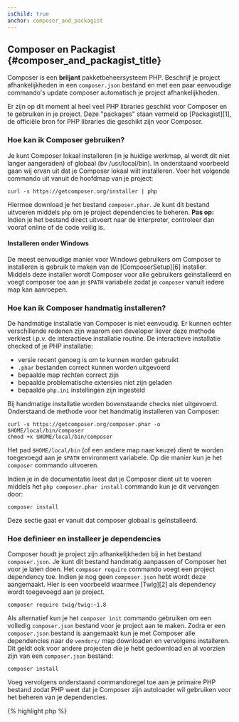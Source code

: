 ```yaml
---
isChild: true
anchor: composer_and_packagist
---
```


## Composer en Packagist {#composer_and_packagist_title}

Composer is een **briljant** pakketbeheersysteem PHP. Beschrijf je project afhankelijkheden in een `composer.json` bestand en met een paar eenvoudige commando's update composer automatisch je project afhankelijkheden.

Er zijn op dit moment al heel veel PHP libraries geschikt voor Composer en te gebruiken in je project. Deze "packages" staan vermeld op [Packagist][1], de officiële bron for PHP libraries die geschikt zijn voor Composer.

### Hoe kan ik Composer gebruiken?

Je kunt Composer lokaal installeren (in je huidige werkmap, al wordt dit niet langer aangeraden) of globaal (bv /usr/local/bin). In onderstaand voorbeeld gaan wij ervan uit dat je Composer lokaal wilt installeren. Voer het volgende commando uit vanuit de hoofdmap van je project:

    curl -s https://getcomposer.org/installer | php

Hiermee download je het bestand `composer.phar`. Je kunt dit bestand uitvoeren middels `php` om je project dependencies te beheren. <strong>Pas op:</strong> Indien je het bestand direct uitvoert naar de interpreter, controleer dan vooraf online of de code veilig is.

#### Installeren onder Windows

De meest eenvoudige manier voor Windows gebruikers om Composer te installeren is gebruik te maken van de [ComposerSetup][6] installer. Middels deze installer wordt Composer voor alle gebruikers geïnstalleerd en voegt composer toe aan je `$PATH` variabele zodat je `composer` vanuit iedere map kan aanroepen.

### Hoe kan ik Composer handmatig installeren?

De handmatige installatie van Composer is niet eenvoudig. Er kunnen echter verschillende redenen zijn waarom een developer liever deze methode verkiest i.p.v. de interactieve installatie routine. De interactieve installatie checked of je PHP installatie:

- versie recent genoeg is om te kunnen worden gebruikt
- `.phar` bestanden correct kunnen worden uitgevoerd
- bepaalde map rechten correct zijn
- bepaalde problematische extensies niet zijn geladen
- bepaalde `php.ini` instellingen zijn ingesteld

Bij handmatige installatie worden bovenstaande checks niet uitgevoerd. Onderstaand de methode voor het handmatig installeren van Composer:

    curl -s https://getcomposer.org/composer.phar -o $HOME/local/bin/composer
    chmod +x $HOME/local/bin/composer

Het pad `$HOME/local/bin` (of een andere map naar keuze) dient te worden toegevoegd aan je `$PATH` environment variabele. Op die manier kun je het `composer` commando uitvoeren.

Indien je in de documentatie leest dat je Composer dient uit te voeren middels het `php composer.phar install` commando kun je dit vervangen door:

    composer install
    
Deze sectie gaat er vanuit dat composer globaal is geïnstalleerd.

### Hoe definieer en installeer je dependencies

Composer houdt je project zijn afhankelijkheden bij in het bestand `composer.json`. Je kunt dit bestand handmatig aanpassen of Composer het voor je laten doen. Het `composer require` commando voegt een project dependency toe. Indien je nog geen `composer.json` hebt wordt deze aangemaakt. Hier is een voorbeeld waarmee [Twig][2] als dependency wordt toegevoegd aan je project.

	composer require twig/twig:~1.8

Als alternatief kun je het `composer init` commando gebruiken om een volledig `composer.json` bestand voor je project aan te maken. Zodra er een `composer.json` bestand is aangemaakt kun je met Composer alle dependencies naar de `vendors/` map downloaden en vervolgens installeren. Dit geldt ook voor andere projecten die je hebt gedownload en al voorzien zijn van een `composer.json` bestand:

    composer install

Voeg vervolgens onderstaand commandoregel toe aan je primaire PHP bestand zodat PHP weet dat je Composer zijn autoloader wil gebruiken voor het beheren van je dependencies.

{% highlight php %}
<?php
require 'vendor/autoload.php';
{% endhighlight %}

Nu kun je je project dependencies gebruiken en deze worden automatisch on demand geladen.

### Je dependencies updaten

Composer maakt het bestand `composer.lock` aan waarin wordt beschreven welke pakketten / versies zijn gedownload zodra `php composer.phar install` voor het eerst wordt uitgevoerd. Indien je je project met andere developers deelt and het bestand `composer.lock maakt deel uit van je project krijgt iedereen automatisch dezelfde versie indien men het commando `php composer.phar install` uitvoert. Om je dependencies te updaten dien je `php composer.phar update` uit te voeren.

Dit is handig indien je je versiebeheer flexibel wilt inrichten. Hierbij betekend bijvoorbeeld  ~1.8 dat de "versie minimaal 1.8.0 moet zijn, maar minder dan 2.0.x-dev". Je kunt ook een `*` als wildcard gebruiken zoals b.v. `1.8.*`. Het commando `php composer.phar update` update nu alle dependencies volgens de regels die je hebt opgesteld.

### Update notificaties

Om updates to ontvangen omtrent nieuwe versie releases kun je je inschrijven voor [VersionEye][3]. Dit is een webservice die GitHub en BitBucket accounts monitort en notificaties stuurt zodra er een nieuwe package release is.

### Dependencies controleren op kwetsbaarheden

De [Security Advisories Checker][4] is een webservice en command-line tool die je `composer.lock` bestand analyseert en je waarschuwt indien je je dependencies moet updaten.

* [Leer meer over Composer][5]

[1]: http://packagist.org/
[2]: http://twig.sensiolabs.org
[3]: https://www.versioneye.com/
[4]: https://security.sensiolabs.org/
[5]: http://getcomposer.org/doc/00-intro.md
[6]: https://getcomposer.org/Composer-Setup.exe

